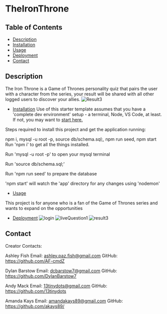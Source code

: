 
# TheIronThrone


## Table of Contents
- [Description](#Description)
- [Installation](#Installation)
- [Usage](#Usage)
- [Deployment](#Deployment)
- [Contact](#contact)

## Description
The Iron Throne is a Game of Thrones personality quiz that pairs the user with a character from the series, your result will be shared with all other logged users to discover your allies. 
![Result3]()


* [Installation](#Installation)
Use of this starter template assumes that you have a 'complete dev environment' setup - a terminal, Node, VS Code, at least. If not, you may want to [start here.](https://www.notion.so/codefinity/Setting-up-a-Local-Dev-Environment-for-JS-02a4e9f4a30043d3a8e7d109be3448f4)

Steps required to install this project and get the application running:

npm i, mysql -u root -p, source db/schema.sql;, npm run seed, npm start
Run 'npm i' to get all the things installed.

Run 'mysql -u root -p' to open your mysql terminal

Run 'source db/schema.sql;' 

Run 'npm run seed' to prepare the database

'npm start' will watch the 'app' directory for any changes using 'nodemon'
* [Usage](#Usage)

This project is for anyone who is a fan of the Game of Thrones series and wants to expand on the opportunities

* [Deployment](#Deployment)
![login]()
![liveQuestion1]()
![result3]()

## Contact
Creator Contacts:

Ashley Fish
    Email: ashley.paz.fish@gmail.com 
    GitHub: https://github.com/AF-cmdZ

Dylan Barstow
    Email: dcbarstow7@gmail.com
    GitHub: https://github.com/DylanBarstow7

Andy Mack
    Email: 13tinydots@gmail.com
    GitHub: https://github.com/13tinydots

Amanda Kays
    Email: amandakays89@gmail.com
    GitHub: https://github.com/akays89/